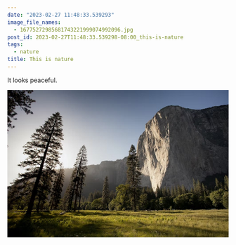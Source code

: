 ```yaml
---
date: "2023-02-27 11:48:33.539293"
image_file_names:
  - 16775272985681743221999074992096.jpg
post_id: 2023-02-27T11:48:33.539298-08:00_this-is-nature
tags:
  - nature
title: This is nature
---
```


It looks peaceful.

![](images/16775272985681743221999074992096.jpg)
